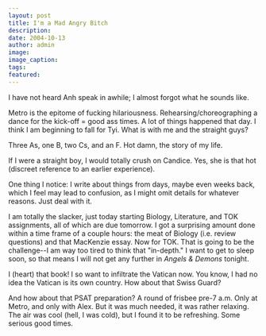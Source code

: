 ```yaml
---
layout: post
title: I'm a Mad Angry Bitch
description:
date: 2004-10-13
author: admin
image:
image_caption:
tags:
featured:
---
```


I have not heard Anh speak in awhile; I almost forgot what he sounds like.

Metro is the epitome of fucking hilariousness. Rehearsing/choreographing a dance for the kick-off = good ass times. A lot of things happened that day. I think I am beginning to fall for Tyi. What is with me and the straight guys?

Three As, one B, two Cs, and an F. Hot damn, the story of my life.

If I were a straight boy, I would totally crush on Candice. Yes, she is that hot (discreet reference to an earlier experience).

One thing I notice: I write about things from days, maybe even weeks back, which I feel may lead to confusion, as I might omit details for whatever reasons. Just deal with it.

I am totally the slacker, just today starting Biology, Literature, and TOK assignments, all of which are due tomorrow. I got a surprising amount done within a time frame of a couple hours: the meat of Biology (i.e. review questions) and that MacKenzie essay. Now for TOK. That is going to be the challenge--I am way too tired to think that "in-depth." I want to get to sleep soon, so that means I will not get any further in *Angels & Demons* tonight.

I (heart) that book! I so want to infiltrate the Vatican now. You know, I had no idea the Vatican is its own country. How about that Swiss Guard?

And how about that PSAT preparation? A round of frisbee pre-7 a.m. Only at Metro, and only with Alex. But it was much needed, it was rather relaxing. The air was cool (hell, I was cold), but I found it to be refreshing. Some serious good times.
